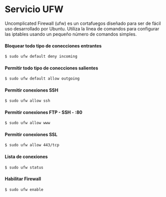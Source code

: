 # Servicio UFW

Uncomplicated Firewall (ufw) es un cortafuegos diseñado para ser de fácil uso desarrollado por Ubuntu. Utiliza la línea de comandos para configurar las iptables usando un pequeño número de comandos simples.

#### Bloquear todo tipo de conecciones entrantes
```sh
$ sudo ufw default deny incoming
```

#### Permitir todo tipo de conecciones salientes
```sh
$ sudo ufw default allow outgoing
```

#### Permitir conexiones SSH
```sh
$ sudo ufw allow ssh
```

#### Permitir conexiones FTP - SSH - :80
```sh
$ sudo ufw allow www
```

#### Permitir conexiones SSL
```sh
$ sudo ufw allow 443/tcp
```

#### Lista de conexiones
```sh
$ sudo ufw status
```

#### Habilitar Firewall
```sh
$ sudo ufw enable
```